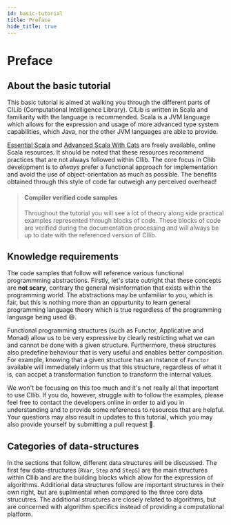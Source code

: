 ```yaml
---
id: basic-tutorial
title: Preface
hide_title: true
---
```


# Preface

## About the basic tutorial

This basic tutorial is aimed at walking you through the different parts of CILib (Computational Intelligence Library).
CILib is written in Scala and familiarity with the language is recommended.
Scala is a JVM language which allows for the expression and usage of more advanced type system capabilities, which Java, nor the other JVM languages are able to provide.

[Essential Scala](https://underscore.io/training/courses/essential-scala/) and [Advanced Scala With Cats](https://underscore.io/training/courses/advanced-scala/) are freely available, online Scala resources.
It should be noted that these resources recommend practices that are not always followed within CIlib.
The core focus in CIlib development is to *always* prefer a functional approach for implementation and avoid the use of object-orientation as much as possible.
The benefits obtained through this style of code far outweigh any perceived overhead!

> #### Compiler verified code samples
> Throughout the tutorial you will see a lot of theory along side practical examples represented through blocks of code.
> These blocks of code are verified during the documentation processing and will always be up to date with the referenced version of CIlib.


## Knowledge requirements

The code samples that follow will reference various functional programmming abstractions.
Firstly, let's state outright that these concepts are **not scary**, contrary the general misinformation that exists within the programming world.
The abstractions may be unfamiliar to you, which is fair, but this is nothing more than an oppurtunity to learn general programming language theory which is true regardless of the programming language being used :smile:.

Functional programming structures (such as Functor, Applicative and Monad) allow us to be very expressive by clearly restricting what we can and cannot be done with a given structure.
Furthermore, these structures also predefine behaviour that is very useful and enables better composition.
For example, knowing that a given structure has an instance of `Functor` available will immediately inform us that this structure, regardless of what it is, can accpet a transformation function to transform the internal values.

We won't be focusing on this too much and it's not really all that important to use CIlib.
If you do, however, struggle with to follow the examples, please feel free to contact the developers online in order to aid you in understanding and to provide some references to resources that are helpful.
Your questions may also result in updates to this tutorial, which you may also provide yourself by submitting a pull request :tada:.


## Categories of data-structures

In the sections that follow, different data structures will be discussed.
The first few data-structures (`RVar`, `Step` and `StepS`) are the main structures within CIlib and are the building blocks which allow for the expression of algorithms.
Additional data structures follow are important structures in their own right, but are suplimental when compared to the three core data strucutres.
The additional structures are closely related to algorithms, but are concerned with algorithm specifics instead of providing a computational platform.

